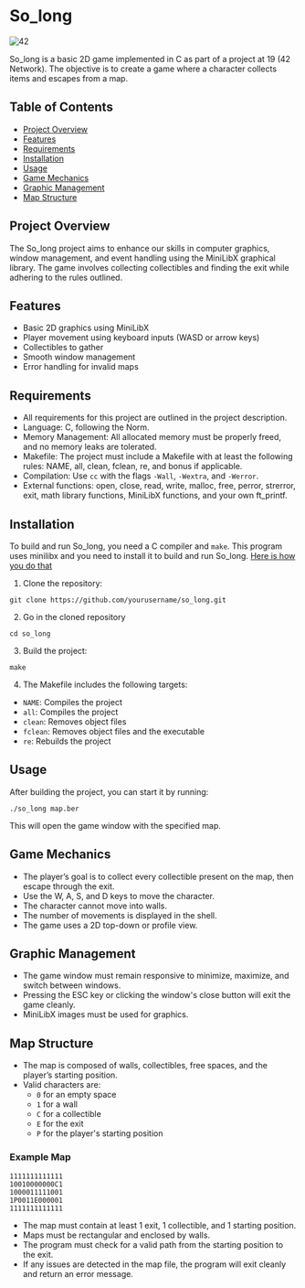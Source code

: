 # So_long
![42](https://img.shields.io/badge/School-42-black?style=flat-square&logo=42)

So_long is a basic 2D game implemented in C as part of a project at 19 (42 Network). The objective is to create a game where a character collects items and escapes from a map. 

## Table of Contents

- [Project Overview](#project-overview)
- [Features](#features)
- [Requirements](#requirements)
- [Installation](#installation)
- [Usage](#usage)
- [Game Mechanics](#game-mechanics)
- [Graphic Management](#graphic-management)
- [Map Structure](#map-structure)

## Project Overview

The So_long project aims to enhance our skills in computer graphics, window management, and event handling using the MiniLibX graphical library. The game involves collecting collectibles and finding the exit while adhering to the rules outlined.

## Features

- Basic 2D graphics using MiniLibX
- Player movement using keyboard inputs (WASD or arrow keys)
- Collectibles to gather
- Smooth window management
- Error handling for invalid maps

## Requirements

- All requirements for this project are outlined in the project description.
- Language: C, following the Norm.
- Memory Management: All allocated memory must be properly freed, and no memory leaks are tolerated.
- Makefile: The project must include a Makefile with at least the following rules: NAME, all, clean, fclean, re, and bonus if applicable.
- Compilation: Use `cc` with the flags `-Wall`, `-Wextra`, and `-Werror`.
- External functions: open, close, read, write, malloc, free, perror, strerror, exit, math library functions, MiniLibX functions, and your own ft_printf.

## Installation

To build and run So_long, you need a C compiler and `make`. This program uses minilibx and you need to install it to build and run So_long. [Here is how you do that]([#install-minilibx](https://harm-smits.github.io/42docs/libs/minilibx/getting_started.html))

1. Clone the repository:
```
git clone https://github.com/yourusername/so_long.git
```
2. Go in the cloned repository
```
cd so_long
```
3. Build the project:
```
make
```
4. The Makefile includes the following targets:
- `NAME`: Compiles the project
- `all`: Compiles the project
- `clean`: Removes object files
- `fclean`: Removes object files and the executable
- `re`: Rebuilds the project

## Usage

After building the project, you can start it by running:
```
./so_long map.ber
```
This will open the game window with the specified map.

## Game Mechanics

- The player’s goal is to collect every collectible present on the map, then escape through the exit.
- Use the W, A, S, and D keys to move the character.
- The character cannot move into walls.
- The number of movements is displayed in the shell.
- The game uses a 2D top-down or profile view.

## Graphic Management

- The game window must remain responsive to minimize, maximize, and switch between windows.
- Pressing the ESC key or clicking the window's close button will exit the game cleanly.
- MiniLibX images must be used for graphics.

## Map Structure

- The map is composed of walls, collectibles, free spaces, and the player’s starting position.
- Valid characters are: 
  - `0` for an empty space
  - `1` for a wall
  - `C` for a collectible
  - `E` for the exit
  - `P` for the player's starting position

### Example Map
```
1111111111111
10010000000C1
1000011111001
1P0011E000001
1111111111111
```


- The map must contain at least 1 exit, 1 collectible, and 1 starting position.
- Maps must be rectangular and enclosed by walls.
- The program must check for a valid path from the starting position to the exit.
- If any issues are detected in the map file, the program will exit cleanly and return an error message.

